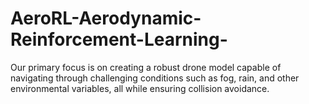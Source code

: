 # AeroRL-Aerodynamic-Reinforcement-Learning-
Our primary focus is on creating a robust drone model capable of navigating through challenging conditions such as fog, rain, and other environmental variables, all while ensuring collision avoidance.
